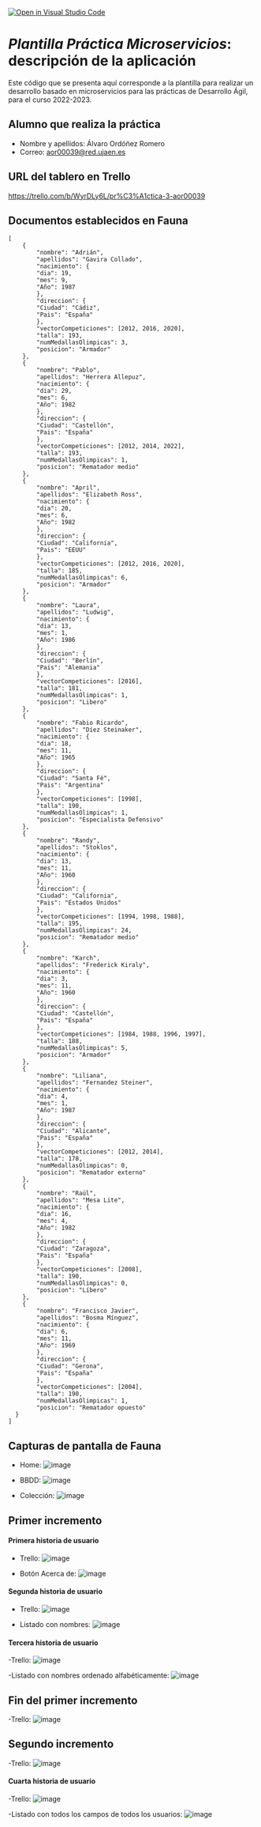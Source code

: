 [![Open in Visual Studio Code](https://classroom.github.com/assets/open-in-vscode-c66648af7eb3fe8bc4f294546bfd86ef473780cde1dea487d3c4ff354943c9ae.svg)](https://classroom.github.com/online_ide?assignment_repo_id=10405379&assignment_repo_type=AssignmentRepo)
# *Plantilla Práctica Microservicios*: descripción de la aplicación

Este código que se presenta aquí corresponde a la plantilla para realizar un desarrollo basado en microservicios para las prácticas de Desarrollo Ágil, para el curso 2022-2023.

## Alumno que realiza la práctica

- Nombre y apellidos: Álvaro Ordóñez Romero
- Correo: aor00039@red.ujaen.es

## URL del tablero en Trello

https://trello.com/b/WyrDLy6L/pr%C3%A1ctica-3-aor00039

## Documentos establecidos en Fauna

```
[
    {
        "nombre": "Adrián",
        "apellidos": "Gavira Collado",
        "nacimiento": {
        "dia": 19,
        "mes": 9,
        "Año": 1987
        },
        "direccion": {
        "Ciudad": "Cádiz",
        "Pais": "España"
        },
        "vectorCompeticiones": [2012, 2016, 2020],
        "talla": 193,
        "numMedallasOlimpicas": 3,
        "posicion": "Armador"
    },
    {
        "nombre": "Pablo",
        "apellidos": "Herrera Allepuz",
        "nacimiento": {
        "dia": 29,
        "mes": 6,
        "Año": 1982
        },
        "direccion": {
        "Ciudad": "Castellón",
        "Pais": "España"
        },
        "vectorCompeticiones": [2012, 2014, 2022],
        "talla": 193,
        "numMedallasOlimpicas": 1,
        "posicion": "Rematador medio"
    },
    {
        "nombre": "April",
        "apellidos": "Elizabeth Ross",
        "nacimiento": {
        "dia": 20,
        "mes": 6,
        "Año": 1982
        },
        "direccion": {
        "Ciudad": "California",
        "Pais": "EEUU"
        },
        "vectorCompeticiones": [2012, 2016, 2020],
        "talla": 185,
        "numMedallasOlimpicas": 6,
        "posicion": "Armador"
    },
    {
        "nombre": "Laura",
        "apellidos": "Ludwig",
        "nacimiento": {
        "dia": 13,
        "mes": 1,
        "Año": 1986
        },
        "direccion": {
        "Ciudad": "Berlín",
        "Pais": "Alemania"
        },
        "vectorCompeticiones": [2016],
        "talla": 181,
        "numMedallasOlimpicas": 1,
        "posicion": "Libero"
    },
    {
        "nombre": "Fabio Ricardo",
        "apellidos": "Díez Steinaker",
        "nacimiento": {
        "dia": 18,
        "mes": 11,
        "Año": 1965
        },
        "direccion": {
        "Ciudad": "Santa Fé",
        "Pais": "Argentina"
        },
        "vectorCompeticiones": [1998],
        "talla": 190,
        "numMedallasOlimpicas": 1,
        "posicion": "Especialista Defensivo"
    },
    {
        "nombre": "Randy",
        "apellidos": "Stoklos",
        "nacimiento": {
        "dia": 13,
        "mes": 11,
        "Año": 1960
        },
        "direccion": {
        "Ciudad": "California",
        "Pais": "Estados Unidos"
        },
        "vectorCompeticiones": [1994, 1998, 1988],
        "talla": 195,
        "numMedallasOlimpicas": 24,
        "posicion": "Rematador medio"
    },
    {
        "nombre": "Karch",
        "apellidos": "Frederick Kiraly",
        "nacimiento": {
        "dia": 3,
        "mes": 11,
        "Año": 1960
        },
        "direccion": {
        "Ciudad": "Castellón",
        "Pais": "España"
        },
        "vectorCompeticiones": [1984, 1988, 1996, 1997],
        "talla": 188,
        "numMedallasOlimpicas": 5,
        "posicion": "Armador"
    },
    {
        "nombre": "Liliana",
        "apellidos": "Fernandez Steiner",
        "nacimiento": {
        "dia": 4,
        "mes": 1,
        "Año": 1987
        },
        "direccion": {
        "Ciudad": "Alicante",
        "Pais": "España"
        },
        "vectorCompeticiones": [2012, 2014],
        "talla": 178,
        "numMedallasOlimpicas": 0,
        "posicion": "Rematador externo"
    },
    {
        "nombre": "Raúl",
        "apellidos": "Mesa Lite",
        "nacimiento": {
        "dia": 16,
        "mes": 4,
        "Año": 1982
        },
        "direccion": {
        "Ciudad": "Zaragoza",
        "Pais": "España"
        },
        "vectorCompeticiones": [2008],
        "talla": 190,
        "numMedallasOlimpicas": 0,
        "posicion": "Líbero"
    },
    {
        "nombre": "Francisco Javier",
        "apellidos": "Bosma Mínguez",
        "nacimiento": {
        "dia": 6,
        "mes": 11,
        "Año": 1969
        },
        "direccion": {
        "Ciudad": "Gerona",
        "Pais": "España"
        },
        "vectorCompeticiones": [2004],
        "talla": 190,
        "numMedallasOlimpicas": 1,
        "posicion": "Rematador opuesto"
  }
]
```

## Capturas de pantalla de Fauna
- Home:
![image](https://user-images.githubusercontent.com/124682695/226602711-fffc7c59-4ba7-44e8-85e5-e07d044ce4bb.png)

- BBDD:
![image](https://user-images.githubusercontent.com/124682695/226602840-0e74e015-8872-4799-a4bd-be2d136f96b3.png)

- Colección:
![image](https://user-images.githubusercontent.com/124682695/226602937-07c49a2a-5eb3-4b4d-9d3a-368634bd26e8.png)

## Primer incremento

#### Primera historia de usuario

- Trello:
![image](https://user-images.githubusercontent.com/124682695/228320922-98308fe5-17f8-4e42-9da0-7377ed18fc3c.png)

- Botón Acerca de:
![image](https://user-images.githubusercontent.com/124682695/228320770-d7a964ba-c3f7-4ebe-9261-1dfbfeabad83.png)

#### Segunda historia de usuario
- Trello:
![image](https://user-images.githubusercontent.com/124682695/229495241-58274466-6de9-4f12-982c-edb711015abb.png)

- Listado con nombres:
![image](https://user-images.githubusercontent.com/124682695/229494170-7a167fd2-10a0-4d8f-b40a-d930d46d7a21.png)

#### Tercera historia de usuario 
-Trello:
![image](https://user-images.githubusercontent.com/124682695/229757112-d12a9392-b675-4193-bb65-4090cbe8b609.png)

-Listado con nombres ordenado alfabéticamente:
![image](https://user-images.githubusercontent.com/124682695/229757270-bfb0421a-43c8-4020-8f66-6cd5d4c0f383.png)

## Fin del primer incremento

-Trello: 
![image](https://user-images.githubusercontent.com/124682695/229757496-3fd99ead-1f44-457f-b724-fd2ffcd9e3e0.png)

## Segundo incremento

-Trello:
![image](https://user-images.githubusercontent.com/124682695/229773981-d6999351-8fd0-4be9-b0e1-3c3dd91cc70d.png)

#### Cuarta historia de usuario
-Trello:
![image](https://user-images.githubusercontent.com/124682695/229774113-958b742f-98b9-4c5b-bcc0-f3844c6e884b.png)

-Listado con todos los campos de todos los usuarios:
![image](https://user-images.githubusercontent.com/124682695/229774379-77dc24c2-fdcc-4a41-8e59-d726798954ce.png)






